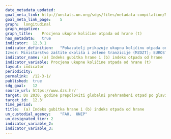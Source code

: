 ```yaml
---
date_metadata_updated:	
goal_meta_link:	http://unstats.un.org/sdgs/files/metadata-compilation/Metadata-Goal-12.pdf'
goal_meta_link_page:	5
graph:	longitudinal
graph_negative:	
graph_title:	Procjena ukupne količine otpada od hrane (t)
has_metadata:	true
indicator:	12.3.1
indicator_definition:	"Pokazatelj prikazuje ukupnu količinu otpada od hrane u tonama. Dopunjuje pod-pokazatelj 12.3.1(a) o gubicima hrane. Oba ova pod-pokazatelja dijele lanac vrijednosti hrane i mjere učinkovitost prehrambenog sustava. Prva godina za koju su se prikupljali podaci bila je 2020., statističkim istraživanjem o otpadu od hrane u Republici Hrvatskoj koje je proveo Zavod za zaštitu okoliša i prirode Ministarstva zaštite okoliša i zelene tranzicije. Novo istraživanje korištenjem preciznije metodologije provedeno je za 2023. godinu te je pokazalo značajna odstupanja od podataka dobivenih za 2020., odnosno dobiveni rezultati su bitno realističniji i u skladu s EU prosjekom. Slijedom navedenog ovo istraživanje je uzeto kao relevantno te su za ostale godine izrađene procjene na temelju socioekonomskih podataka koji su relevantni za pojedine faze lanca opskrbe hranom. Podaci su djelomično u skladu s metapodacima UN-a. Faza lanca opskrbe hranom „Maloprodaja i ostala distribucija hrane“ također obuhvaća i veleprodaju koja se ne obuhvaća prema UN metapodacima.
Izvor: Ministarstvo zaštite okoliša i zelene tranzicije (MZOZT); EUROSTAT"
indicator_name:	(a) Indeks gubitka hrane i (b) indeks otpada od hrane
indicator_variable:	Procjena ukupne količine otpada od hrane (t)
layout:	indicator
periodicity:	
permalink:	/12-3-1/
published:	true  
sdg_goal:	12
source_url:	https://www.dzs.hr/'
target:	Do 2030. godine prepoloviti globalni prehrambeni otpad po glavi stanovnika na razini maloprodaje i potrošača i smanjiti gubitke hrane za proizvodnju i opskrbnog lanca, uključujući gubitke nakon žetve
target_id:	12.3'
time_period:	
title:	(a) Indeks gubitka hrane i (b) indeks otpada od hrane
un_custodial_agency:	"FAO,  UNEP"
un_designated_tier:	2
indicator_variable_2:	
indicator_variable_3:	
---
```

